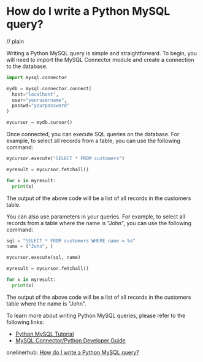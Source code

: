 # How do I write a Python MySQL query?
// plain

Writing a Python MySQL query is simple and straightforward. To begin, you will need to import the MySQL Connector module and create a connection to the database.

```python
import mysql.connector

mydb = mysql.connector.connect(
  host="localhost",
  user="yourusername",
  passwd="yourpassword"
)

mycursor = mydb.cursor()
```

Once connected, you can execute SQL queries on the database. For example, to select all records from a table, you can use the following command:

```python
mycursor.execute("SELECT * FROM customers")

myresult = mycursor.fetchall()

for x in myresult:
  print(x)
```

The output of the above code will be a list of all records in the customers table.

You can also use parameters in your queries. For example, to select all records from a table where the name is "John", you can use the following command:

```python
sql = "SELECT * FROM customers WHERE name = %s"
name = ("John", )

mycursor.execute(sql, name)

myresult = mycursor.fetchall()

for x in myresult:
  print(x)
```

The output of the above code will be a list of all records in the customers table where the name is "John".

To learn more about writing Python MySQL queries, please refer to the following links:

- [Python MySQL Tutorial](https://www.w3schools.com/python/python_mysql_getstarted.asp)
- [MySQL Connector/Python Developer Guide](https://dev.mysql.com/doc/connector-python/en/)

onelinerhub: [How do I write a Python MySQL query?](https://onelinerhub.com/python-mysql/how-do-i-write-a-python-mysql-query)